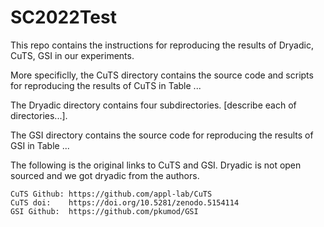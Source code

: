 # SC2022Test

This repo contains the instructions for reproducing the results of Dryadic, CuTS, GSI in our experiments. 

More specificlly, the CuTS directory contains the source code and scripts for reproducing the results of CuTS in Table ...

The Dryadic directory contains four subdirectories. [describe each of directories...]. 

The GSI directory contains the source code for reproducing the results of GSI in Table ...



The following is the original links to CuTS and GSI. 
Dryadic is not open sourced and we got dryadic from the authors. 

    CuTS Github: https://github.com/appl-lab/CuTS
    CuTS doi:    https://doi.org/10.5281/zenodo.5154114
    GSI Github:  https://github.com/pkumod/GSI


